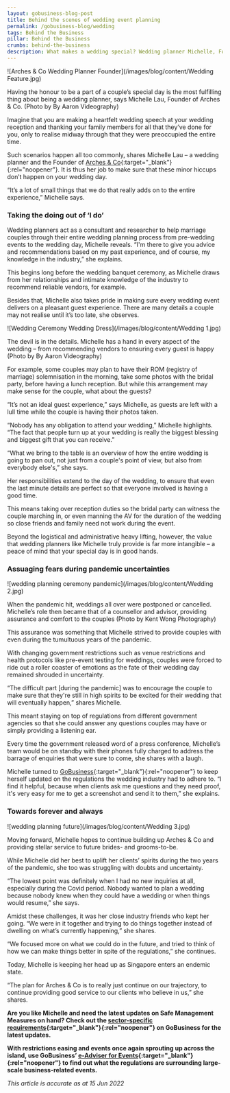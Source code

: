 ```yaml
---
layout: gobusiness-blog-post
title: Behind the scenes of wedding event planning
permalink: /gobusiness-blog/wedding
tags: Behind the Business
pillar: Behind the Business
crumbs: behind-the-business
description: What makes a wedding special? Wedding planner Michelle, Founder of Arches & Co, shares insights into the industry and what life was like during the pandemic. 
---
```


![Arches & Co Wedding Planner Founder](/images/blog/content/Wedding Feature.jpg)
<figcaption> Having the honour to be a part of a couple’s special day is the most fulfilling thing about being a wedding planner, says Michelle Lau, Founder of Arches & Co. (Photo by By Aaron Videography)</figcaption>

Imagine that you are making a heartfelt wedding speech at your wedding reception and thanking your family members for all that they’ve done for you, only to realise midway through that they were preoccupied the entire time.

Such scenarios happen all too commonly, shares Michelle Lau – a wedding planner and the Founder of [Arches & Co](https://www.archesandco.com/){:target="_blank"}{:rel="noopener"}. It is thus her job to make sure that these minor hiccups don’t happen on your wedding day. 

“It’s a lot of small things that we do that really adds on to the entire experience,” Michelle says. 

### Taking the doing out of ‘I do’

Wedding planners act as a consultant and researcher to help marriage couples through their entire wedding planning process from pre-wedding events to the wedding day, Michelle reveals. “I'm there to give you advice and recommendations based on my past experience, and of course, my knowledge in the industry,” she explains. 

This begins long before the wedding banquet ceremony, as Michelle draws from her relationships and intimate knowledge of the industry to recommend reliable vendors, for example. 

Besides that, Michelle also takes pride in making sure every wedding event delivers on a pleasant guest experience. There are many details a couple may not realise until it’s too late, she observes.

![Wedding Ceremony Wedding Dress](/images/blog/content/Wedding 1.jpg)
<figcaption>The devil is in the details. Michelle has a hand in every aspect of the wedding – from recommending vendors to ensuring every guest is happy (Photo by By Aaron Videography)</figcaption>

For example, some couples may plan to have their ROM (registry of marriage) solemnisation in the morning, take some photos with the bridal party, before having a lunch reception. But while this arrangement may make sense for the couple, what about the guests? 

“It’s not an ideal guest experience,” says Michelle, as guests are left with a lull time while the couple is having their photos taken. 

“Nobody has any obligation to attend your wedding,” Michelle highlights. “The fact that people turn up at your wedding is really the biggest blessing and biggest gift that you can receive.”

“What we bring to the table is an overview of how the entire wedding is going to pan out, not just from a couple's point of view, but also from everybody else's,” she says.

Her responsibilities extend to the day of the wedding, to ensure that even the last minute details are perfect so that everyone involved is having a good time. 

This means taking over reception duties so the bridal party can witness the couple marching in, or even manning the AV for the duration of the wedding so close friends and family need not work during the event. 

Beyond the logistical and administrative heavy lifting, however, the value that wedding planners like Michelle truly provide is far more intangible – a peace of mind that your special day is in good hands. 

### Assuaging fears during pandemic uncertainties

![wedding planning ceremony pandemic](/images/blog/content/Wedding 2.jpg)
<figcaption>When the pandemic hit, weddings all over were postponed or cancelled. Michelle’s role then became that of a counsellor and advisor, providing assurance and comfort to the couples (Photo by Kent Wong Photography)</figcaption>

This assurance was something that Michelle strived to provide couples with even during the tumultuous years of the pandemic. 

With changing government restrictions such as venue restrictions and health protocols like pre-event testing for weddings, couples were forced to ride out a roller coaster of emotions as the fate of their wedding day remained shrouded in uncertainty. 

“The difficult part [during the pandemic] was to encourage the couple to make sure that they're still in high spirits to be excited for their wedding that will eventually happen,” shares Michelle.

This meant staying on top of regulations from different government agencies so that she could answer any questions couples may have or simply providing a listening ear. 

Every time the government released word of a press conference, Michelle’s team would be on standby with their phones fully charged to address the barrage of enquiries that were sure to come, she shares with a laugh. 

Michelle turned to [GoBusiness](/safemanagement/sector/?src=gobiz_blog){:target="_blank"}{:rel="noopener"} to keep herself updated on the regulations the wedding industry had to adhere to. “I find it helpful, because when clients ask me questions and they need proof, it's very easy for me to get a screenshot and send it to them,” she explains. 

### Towards forever and always

![wedding planning future](/images/blog/content/Wedding 3.jpg)
<figcaption>Moving forward, Michelle hopes to continue building up Arches & Co and providing stellar service to future brides- and grooms-to-be.</figcaption>

While Michelle did her best to uplift her clients’ spirits during the two years of the pandemic, she too was struggling with doubts and uncertainty. 

“The lowest point was definitely when I had no new inquiries at all, especially during the Covid period. Nobody wanted to plan a wedding because nobody knew when they could have a wedding or when things would resume,” she says. 

Amidst these challenges, it was her close industry friends who kept her going. “We were in it together and trying to do things together instead of dwelling on what’s currently happening,” she shares. 

“We focused more on what we could do in the future, and tried to think of how we can make things better in spite of the regulations,” she continues. 

Today, Michelle is keeping her head up as Singapore enters an endemic state. 

“The plan for Arches & Co is to really just continue on our trajectory, to continue providing good service to our clients who believe in us,” she shares.


**Are you like Michelle and need the latest updates on Safe Management Measures on hand? Check out the [sector-specific requirements](/safemanagement/sector/?src=gobiz_blog){:target="_blank"}{:rel="noopener"} on GoBusiness for the latest updates.** 

**With restrictions easing and events once again sprouting up across the island, use GoBusiness’ [e-Adviser for Events](/licences/?src=gobiz_blog){:target="_blank"}{:rel="noopener"} to find out what the regulations are surrounding large-scale business-related events.**

<em>This article is accurate as at 15 Jun 2022</em>

